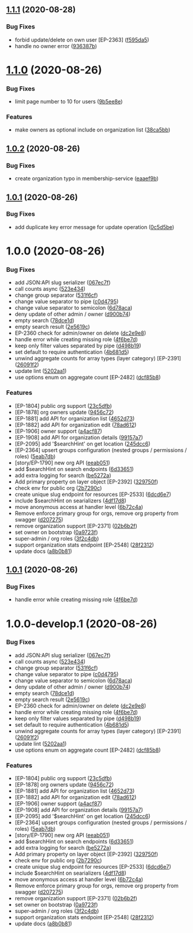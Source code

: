 ## [1.1.1](https://github.com/natgeosociety/marapp-services/compare/v1.1.0...v1.1.1) (2020-08-28)


### Bug Fixes

* forbid update/delete on own user [EP-2363] ([f595da5](https://github.com/natgeosociety/marapp-services/commit/f595da5c0a9f8611d931a06a42bf943b314eb48a))
* handle no owner error ([936387b](https://github.com/natgeosociety/marapp-services/commit/936387b8376d405f852308684cdb37e532059d4c))

# [1.1.0](https://github.com/natgeosociety/marapp-services/compare/v1.0.2...v1.1.0) (2020-08-26)


### Bug Fixes

* limit page number to 10 for users ([9b5ee8e](https://github.com/natgeosociety/marapp-services/commit/9b5ee8e2a597b2f5c32595e160c5eddfc53bc239))


### Features

* make owners as optional include on organization list ([38ca5bb](https://github.com/natgeosociety/marapp-services/commit/38ca5bb92ff51113fc08fd0d44f68bbb8342cf3a))

## [1.0.2](https://github.com/natgeosociety/marapp-services/compare/v1.0.1...v1.0.2) (2020-08-26)


### Bug Fixes

* create organization typo in membership-service ([eaaef9b](https://github.com/natgeosociety/marapp-services/commit/eaaef9b7d83568ceb4b605bcf44f841ce02387cf))

## [1.0.1](https://github.com/natgeosociety/marapp-services/compare/v1.0.0...v1.0.1) (2020-08-26)


### Bug Fixes

* add duplicate key error message for update operation ([0c5d5be](https://github.com/natgeosociety/marapp-services/commit/0c5d5be8efd7a511a494cf7345fe3f8704e46c47))

# 1.0.0 (2020-08-26)


### Bug Fixes

* add JSON:API slug serializer ([067ec7f](https://github.com/natgeosociety/marapp-services/commit/067ec7fa9d69d7941701a920024da1bd7567f886))
* call counts async ([523e434](https://github.com/natgeosociety/marapp-services/commit/523e434c480c142746ef4f772534159cfe26592a))
* change group separator ([531f6cf](https://github.com/natgeosociety/marapp-services/commit/531f6cf071094bad81d6464e9704088d0c7ee831))
* change value separator to pipe ([c0d4795](https://github.com/natgeosociety/marapp-services/commit/c0d4795f4b91977983e79b0876b83d77053eae3f))
* change value separator to semicolon ([6d78aca](https://github.com/natgeosociety/marapp-services/commit/6d78aca2b25d14bbd8bf8507ff7df8955eea948d))
* deny update of other admin / owner ([d900b74](https://github.com/natgeosociety/marapp-services/commit/d900b748ae371d15bfc697925ffbdf9db80cd1ae))
* empty search ([78dce1d](https://github.com/natgeosociety/marapp-services/commit/78dce1d00139d1c8f8915132d2f28fee4db553be))
* empty search result ([2e5619c](https://github.com/natgeosociety/marapp-services/commit/2e5619c39ed346c7d90180617a31f240f58dfb41))
* EP-2360 check for admin/owner on delete ([dc2e9e8](https://github.com/natgeosociety/marapp-services/commit/dc2e9e8e6b076e198f3033b4e8b0ac6b3db60806))
* handle error while creating missing role ([4f6be7d](https://github.com/natgeosociety/marapp-services/commit/4f6be7d2fde7d5284a41c4daf175e5c5e0ebde17))
* keep only filter values separated by pipe ([d498b19](https://github.com/natgeosociety/marapp-services/commit/d498b191031847737da21f617196bc03bcfea9b8))
* set default to require authentication ([4b681d5](https://github.com/natgeosociety/marapp-services/commit/4b681d58ccfc2bc2afc495faf5a8d43adaef3400))
* unwind aggregate counts for array types (layer category) [EP-2391] ([26091f2](https://github.com/natgeosociety/marapp-services/commit/26091f2f62d3bcf0978e28b008062f1fc00ef706))
* update lint ([5202aa1](https://github.com/natgeosociety/marapp-services/commit/5202aa13b37432d15519b934b37d8b42b94654ff))
* use options enum on aggregate count [EP-2482] ([dcf85b8](https://github.com/natgeosociety/marapp-services/commit/dcf85b817b0ec10afd7522ae7d3150a2146f4644))


### Features

* [EP-1804] public org support ([23c5dfb](https://github.com/natgeosociety/marapp-services/commit/23c5dfb66b193cc4ee8e4491558b5702a793726c))
* [EP-1878] org owners update ([9456c72](https://github.com/natgeosociety/marapp-services/commit/9456c7223c3eb0fdd6a3006bf56bf240231ee773))
* [EP-1881] add API for organization list ([4652d73](https://github.com/natgeosociety/marapp-services/commit/4652d734c8525618875385e7eedab0a5299bde7c))
* [EP-1882] add API for organization edit ([78ad612](https://github.com/natgeosociety/marapp-services/commit/78ad612fd64b85ad610d0cecfa217a7ab47f8153))
* [EP-1906] owner support ([a4acf87](https://github.com/natgeosociety/marapp-services/commit/a4acf87b6420b13e8d6dd4a20a2097b1a5a41055))
* [EP-1908] add API for organization details ([99157a7](https://github.com/natgeosociety/marapp-services/commit/99157a73a9b8177372cc54564f6f14259410dbfd))
* [EP-2095] add '$searchHint' on get location ([245dcc6](https://github.com/natgeosociety/marapp-services/commit/245dcc6c62f418b3c1cb38841401df8f1a30819a))
* [EP-2364] upsert groups configuration (nested groups / permissions / roles) ([5eab7db](https://github.com/natgeosociety/marapp-services/commit/5eab7dbc27873e24a8411330d91a9fb136d7aad4))
* [story/EP-1790] new org API ([eeab051](https://github.com/natgeosociety/marapp-services/commit/eeab0510b5b5ffdf582a289d43ab2ffe8f62a180))
* add $searchHint on search endpoints ([6d33651](https://github.com/natgeosociety/marapp-services/commit/6d3365190fb2c27525c1a2b75ca20ea55a0dff4b))
* add extra logging for search ([be5272a](https://github.com/natgeosociety/marapp-services/commit/be5272acd2e828f29c5d02500865dcf283b68926))
* Add primary property on layer object [EP-2392] ([329750f](https://github.com/natgeosociety/marapp-services/commit/329750f51ba444b658594ad979a29f5678f44f40))
* check env for public org ([2b7290c](https://github.com/natgeosociety/marapp-services/commit/2b7290c2cfdd780445af44b40316c08199a0b341))
* create unique slug endpoint for resources [EP-2533] ([6dcd6e7](https://github.com/natgeosociety/marapp-services/commit/6dcd6e78d99c55876c5ccdacca84f5cfd4d12c47))
* include $searchHint on searializers ([4df17d8](https://github.com/natgeosociety/marapp-services/commit/4df17d847b98a0dbba03373957b6dc837cbdc346))
* move anonymous access at handler level ([6b72c4a](https://github.com/natgeosociety/marapp-services/commit/6b72c4a750d7a12b09ab5e4fa3a2cf47fcbef10b))
* Remove enforce primary group for orgs, remove org property from swagger ([d207275](https://github.com/natgeosociety/marapp-services/commit/d207275c8f99796582c5c8717a3f043d6870cff4))
* remove organization support [EP-2371] ([02b6b2f](https://github.com/natgeosociety/marapp-services/commit/02b6b2ff2f0000e9941209fe1802cc079d3e4d21))
* set owner on bootstrap ([0a9723f](https://github.com/natgeosociety/marapp-services/commit/0a9723f10c16569ef828b7e5e5d934cbd04da173))
* super-admin / org roles ([3f2c4db](https://github.com/natgeosociety/marapp-services/commit/3f2c4dbfaff926f70833b9a8c22f87cc15075234))
* support organization stats endpoint [EP-2548] ([28f2312](https://github.com/natgeosociety/marapp-services/commit/28f2312be00de75efbdd64d2575a04cb3285e5d4))
* update docs ([a8b0b81](https://github.com/natgeosociety/marapp-services/commit/a8b0b81a4c21f0112029131f0bbbbca80e56cbcd))

## [1.0.1](https://github.com/natgeosociety/marapp-services/compare/v1.0.0...v1.0.1) (2020-08-26)


### Bug Fixes

* handle error while creating missing role ([4f6be7d](https://github.com/natgeosociety/marapp-services/commit/4f6be7d2fde7d5284a41c4daf175e5c5e0ebde17))

# 1.0.0-develop.1 (2020-08-26)


### Bug Fixes

* add JSON:API slug serializer ([067ec7f](https://github.com/natgeosociety/marapp-services/commit/067ec7fa9d69d7941701a920024da1bd7567f886))
* call counts async ([523e434](https://github.com/natgeosociety/marapp-services/commit/523e434c480c142746ef4f772534159cfe26592a))
* change group separator ([531f6cf](https://github.com/natgeosociety/marapp-services/commit/531f6cf071094bad81d6464e9704088d0c7ee831))
* change value separator to pipe ([c0d4795](https://github.com/natgeosociety/marapp-services/commit/c0d4795f4b91977983e79b0876b83d77053eae3f))
* change value separator to semicolon ([6d78aca](https://github.com/natgeosociety/marapp-services/commit/6d78aca2b25d14bbd8bf8507ff7df8955eea948d))
* deny update of other admin / owner ([d900b74](https://github.com/natgeosociety/marapp-services/commit/d900b748ae371d15bfc697925ffbdf9db80cd1ae))
* empty search ([78dce1d](https://github.com/natgeosociety/marapp-services/commit/78dce1d00139d1c8f8915132d2f28fee4db553be))
* empty search result ([2e5619c](https://github.com/natgeosociety/marapp-services/commit/2e5619c39ed346c7d90180617a31f240f58dfb41))
* EP-2360 check for admin/owner on delete ([dc2e9e8](https://github.com/natgeosociety/marapp-services/commit/dc2e9e8e6b076e198f3033b4e8b0ac6b3db60806))
* handle error while creating missing role ([4f6be7d](https://github.com/natgeosociety/marapp-services/commit/4f6be7d2fde7d5284a41c4daf175e5c5e0ebde17))
* keep only filter values separated by pipe ([d498b19](https://github.com/natgeosociety/marapp-services/commit/d498b191031847737da21f617196bc03bcfea9b8))
* set default to require authentication ([4b681d5](https://github.com/natgeosociety/marapp-services/commit/4b681d58ccfc2bc2afc495faf5a8d43adaef3400))
* unwind aggregate counts for array types (layer category) [EP-2391] ([26091f2](https://github.com/natgeosociety/marapp-services/commit/26091f2f62d3bcf0978e28b008062f1fc00ef706))
* update lint ([5202aa1](https://github.com/natgeosociety/marapp-services/commit/5202aa13b37432d15519b934b37d8b42b94654ff))
* use options enum on aggregate count [EP-2482] ([dcf85b8](https://github.com/natgeosociety/marapp-services/commit/dcf85b817b0ec10afd7522ae7d3150a2146f4644))


### Features

* [EP-1804] public org support ([23c5dfb](https://github.com/natgeosociety/marapp-services/commit/23c5dfb66b193cc4ee8e4491558b5702a793726c))
* [EP-1878] org owners update ([9456c72](https://github.com/natgeosociety/marapp-services/commit/9456c7223c3eb0fdd6a3006bf56bf240231ee773))
* [EP-1881] add API for organization list ([4652d73](https://github.com/natgeosociety/marapp-services/commit/4652d734c8525618875385e7eedab0a5299bde7c))
* [EP-1882] add API for organization edit ([78ad612](https://github.com/natgeosociety/marapp-services/commit/78ad612fd64b85ad610d0cecfa217a7ab47f8153))
* [EP-1906] owner support ([a4acf87](https://github.com/natgeosociety/marapp-services/commit/a4acf87b6420b13e8d6dd4a20a2097b1a5a41055))
* [EP-1908] add API for organization details ([99157a7](https://github.com/natgeosociety/marapp-services/commit/99157a73a9b8177372cc54564f6f14259410dbfd))
* [EP-2095] add '$searchHint' on get location ([245dcc6](https://github.com/natgeosociety/marapp-services/commit/245dcc6c62f418b3c1cb38841401df8f1a30819a))
* [EP-2364] upsert groups configuration (nested groups / permissions / roles) ([5eab7db](https://github.com/natgeosociety/marapp-services/commit/5eab7dbc27873e24a8411330d91a9fb136d7aad4))
* [story/EP-1790] new org API ([eeab051](https://github.com/natgeosociety/marapp-services/commit/eeab0510b5b5ffdf582a289d43ab2ffe8f62a180))
* add $searchHint on search endpoints ([6d33651](https://github.com/natgeosociety/marapp-services/commit/6d3365190fb2c27525c1a2b75ca20ea55a0dff4b))
* add extra logging for search ([be5272a](https://github.com/natgeosociety/marapp-services/commit/be5272acd2e828f29c5d02500865dcf283b68926))
* Add primary property on layer object [EP-2392] ([329750f](https://github.com/natgeosociety/marapp-services/commit/329750f51ba444b658594ad979a29f5678f44f40))
* check env for public org ([2b7290c](https://github.com/natgeosociety/marapp-services/commit/2b7290c2cfdd780445af44b40316c08199a0b341))
* create unique slug endpoint for resources [EP-2533] ([6dcd6e7](https://github.com/natgeosociety/marapp-services/commit/6dcd6e78d99c55876c5ccdacca84f5cfd4d12c47))
* include $searchHint on searializers ([4df17d8](https://github.com/natgeosociety/marapp-services/commit/4df17d847b98a0dbba03373957b6dc837cbdc346))
* move anonymous access at handler level ([6b72c4a](https://github.com/natgeosociety/marapp-services/commit/6b72c4a750d7a12b09ab5e4fa3a2cf47fcbef10b))
* Remove enforce primary group for orgs, remove org property from swagger ([d207275](https://github.com/natgeosociety/marapp-services/commit/d207275c8f99796582c5c8717a3f043d6870cff4))
* remove organization support [EP-2371] ([02b6b2f](https://github.com/natgeosociety/marapp-services/commit/02b6b2ff2f0000e9941209fe1802cc079d3e4d21))
* set owner on bootstrap ([0a9723f](https://github.com/natgeosociety/marapp-services/commit/0a9723f10c16569ef828b7e5e5d934cbd04da173))
* super-admin / org roles ([3f2c4db](https://github.com/natgeosociety/marapp-services/commit/3f2c4dbfaff926f70833b9a8c22f87cc15075234))
* support organization stats endpoint [EP-2548] ([28f2312](https://github.com/natgeosociety/marapp-services/commit/28f2312be00de75efbdd64d2575a04cb3285e5d4))
* update docs ([a8b0b81](https://github.com/natgeosociety/marapp-services/commit/a8b0b81a4c21f0112029131f0bbbbca80e56cbcd))
